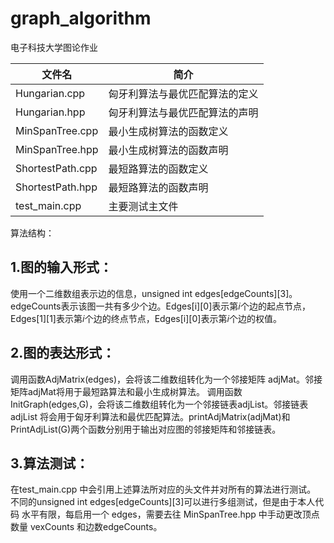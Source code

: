# graph_algorithm
电子科技大学图论作业


| 文件名  | 简介 |
| ------ | ------ |
| Hungarian.cpp | 匈牙利算法与最优匹配算法的定义  |
| Hungarian.hpp | 匈牙利算法与最优匹配算法的声明  |
| MinSpanTree.cpp | 最小生成树算法的函数定义  |
| MinSpanTree.hpp  | 最小生成树算法的函数声明  |
| ShortestPath.cpp  | 最短路算法的函数定义  |
| ShortestPath.hpp  | 最短路算法的函数声明  |
| test_main.cpp   | 主要测试主文件 |


算法结构：

## 1.图的输入形式：
使用一个二维数组表示边的信息，unsigned int edges[edgeCounts][3]。edgeCounts表示该图一共有多少个边。Edges[i][0]表示第𝑖个边的起点节点，Edges[1][1]表示第𝑖个边的终点节点，Edges[i][0]表示第𝑖个边的权值。

## 2.图的表达形式：
调用函数AdjMatrix(edges)，会将该二维数组转化为一个邻接矩阵 adjMat。邻接
矩阵adjMat将用于最短路算法和最小生成树算法。 
调用函数InitGraph(edges,G)，会将该二维数组转化为一个邻接链表adjList。邻接链表adjList 将会用于匈牙利算法和最优匹配算法。printAdjMatrix(adjMat)和 PrintAdjList(G)两个函数分别用于输出对应图的邻接矩阵和邻接链表。 

## 3.算法测试： 
在test_main.cpp 中会引用上述算法所对应的头文件并对所有的算法进行测试。 
不同的unsigned int edges[edgeCounts][3]可以进行多组测试，但是由于本人代码
水平有限，每启用一个 edges，需要去往 MinSpanTree.hpp 中手动更改顶点数量
vexCounts 和边数edgeCounts。 
